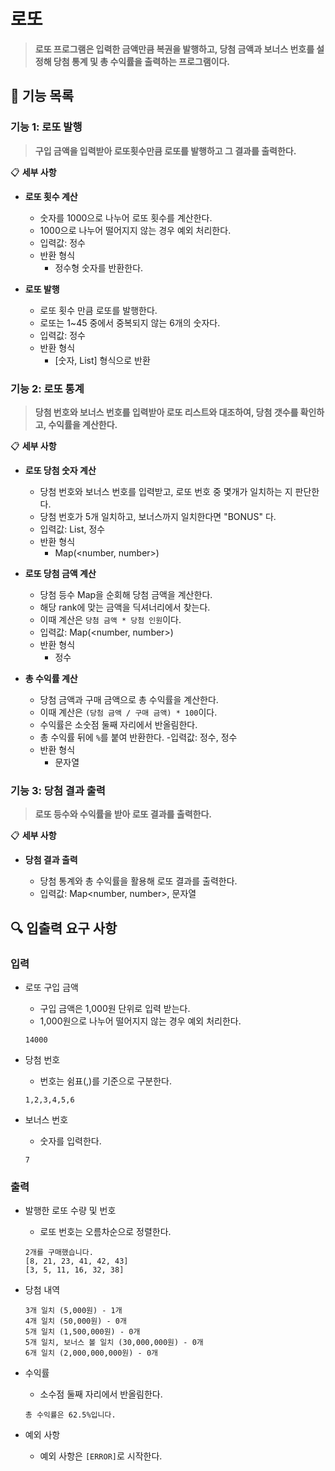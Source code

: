 # 로또

> **로또 프로그램은 입력한 금액만큼 복권을 발행하고, 당첨 금액과 보너스 번호를 설정해 당첨 통계 및 총 수익률을 출력하는 프로그램이다.**

## 🔧 기능 목록

### 기능 1: 로또 발행
> **구입 금액을 입력받아 로또횟수만큼 로또를 발행하고 그 결과를 출력한다.**

📋 **세부 사항**

- **로또 횟수 계산**

  - 숫자를 1000으로 나누어 로또 횟수를 계산한다.
  - 1000으로 나누어 떨어지지 않는 경우 예외 처리한다.
  - 입력값: 정수
  - 반환 형식
    - 정수형 숫자를 반환한다.

- **로또 발행**
  - 로또 횟수 만큼 로또를 발행한다.
  - 로또는 1~45 중에서 중복되지 않는 6개의 숫자다. 
  - 입력값: 정수
  - 반환 형식
    - [숫자, List<Lotto>] 형식으로 반환   


### 기능 2: 로또 통계
> **당첨 번호와 보너스 번호를 입력받아 로또 리스트와 대조하여, 당첨 갯수를 확인하고, 수익률을 계산한다.**

📋 **세부 사항**

- **로또 당첨 숫자 계산**

  - 당첨 번호와 보너스 번호를 입력받고, 로또 번호 중 몇개가 일치하는 지 판단한다. 
  - 당첨 번호가 5개 일치하고, 보너스까지 일치한다면 "BONUS" 다.
  - 입력값: List<number>, 정수
  - 반환 형식
    - Map(<number, number>)

- **로또 당첨 금액 계산**
  - 당첨 등수 Map을 순회해 당첨 금액을 계산한다.  
  - 해당 rank에 맞는 금액을 딕셔너리에서 찾는다. 
  - 이때 계산은 `당첨 금액 * 당첨 인원`이다. 
  - 입력값: Map(<number, number>)
  - 반환 형식
    - 정수

- **총 수익률 계산**
  - 당첨 금액과 구매 금액으로 총 수익률을 계산한다.
  - 이때 계산은 `(당첨 금액 / 구매 금액) * 100`이다. 
  - 수익률은 소숫점 둘째 자리에서 반올림한다. 
  - 총 수익률 뒤에 `%`를 붙여 반환한다. 
  -입력값: 정수, 정수
  - 반환 형식
    - 문자열

### 기능 3: 당첨 결과 출력
> **로또 등수와 수익률을 받아 로또 결과를 출력한다.**

📋 **세부 사항**

- **당첨 결과 출력**
  
  - 당첨 통계와 총 수익률을 활용해 로또 결과를 출력한다.  
  - 입력값: Map<number, number>, 문자열


## 🔍 입출력 요구 사항

### 입력

- 로또 구입 금액

  - 구입 금액은 1,000원 단위로 입력 받는다.
  - 1,000원으로 나누어 떨어지지 않는 경우 예외 처리한다.

  ```
  14000
  ```

- 당첨 번호

  - 번호는 쉼표(,)를 기준으로 구분한다.

  ```
  1,2,3,4,5,6
  ```

- 보너스 번호

  - 숫자를 입력한다.

  ```
  7
  ```

### 출력

- 발행한 로또 수량 및 번호

  - 로또 번호는 오름차순으로 정렬한다.

  ```
  2개를 구매했습니다.
  [8, 21, 23, 41, 42, 43]
  [3, 5, 11, 16, 32, 38]
  ```

- 당첨 내역

  ```
  3개 일치 (5,000원) - 1개
  4개 일치 (50,000원) - 0개
  5개 일치 (1,500,000원) - 0개
  5개 일치, 보너스 볼 일치 (30,000,000원) - 0개
  6개 일치 (2,000,000,000원) - 0개
  ```

- 수익률

  - 소수점 둘째 자리에서 반올림한다.

  ```
  총 수익률은 62.5%입니다.
  ```

- 예외 사항

  - 예외 사항은 `[ERROR]`로 시작한다.


